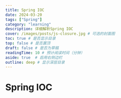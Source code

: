 ```yaml
---
title: Spring IOC
date: 2024-03-20
tags: ["Spring"]
category: "learning"
description: 详细解析Spring IOC
cover: /images/posts/js-closure.jpg # 可选的封面图
toc: true # 是否显示目录
top: false # 是否置顶
draft: false # 是否为草稿
readingTime: 10 # 预计阅读时间（分钟）
aside: true  # 启用右侧边栏
outline: deep # 显示深层目录
---
```


# Spring IOC

